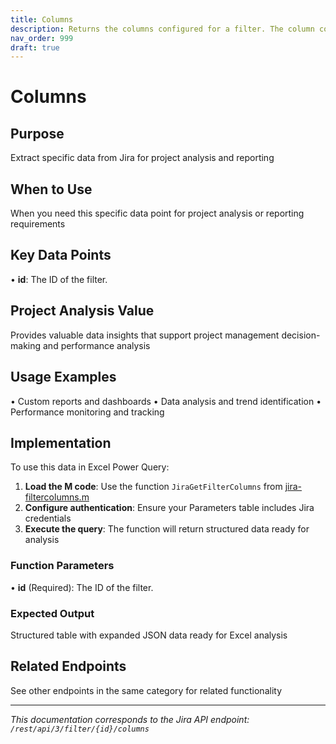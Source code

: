 ```yaml
---
title: Columns
description: Returns the columns configured for a filter. The column configuration is used when the filter's results are viewed in *List View* with the *Columns* s...
nav_order: 999
draft: true
---
```


# Columns

## Purpose
Extract specific data from Jira for project analysis and reporting

## When to Use
When you need this specific data point for project analysis or reporting requirements

## Key Data Points
• **id**: The ID of the filter.

## Project Analysis Value
Provides valuable data insights that support project management decision-making and performance analysis

## Usage Examples
• Custom reports and dashboards
• Data analysis and trend identification
• Performance monitoring and tracking

## Implementation
To use this data in Excel Power Query:

1. **Load the M code**: Use the function `JiraGetFilterColumns` from [jira-filtercolumns.m](../assets/jira-filtercolumns.m)
2. **Configure authentication**: Ensure your Parameters table includes Jira credentials
3. **Execute the query**: The function will return structured data ready for analysis

### Function Parameters
• **id** (Required): The ID of the filter.

### Expected Output
Structured table with expanded JSON data ready for Excel analysis

## Related Endpoints
See other endpoints in the same category for related functionality

---
*This documentation corresponds to the Jira API endpoint: `/rest/api/3/filter/{id}/columns`*
